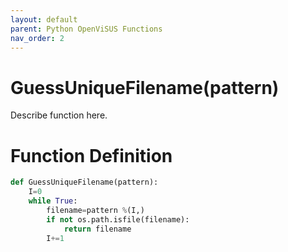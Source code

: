 ```yaml
---
layout: default
parent: Python OpenViSUS Functions
nav_order: 2
---
```


# GuessUniqueFilename(pattern)

Describe function here.

# Function Definition

```python
def GuessUniqueFilename(pattern):
	I=0
	while True:
		filename=pattern %(I,)
		if not os.path.isfile(filename): 
			return filename
		I+=1

```
